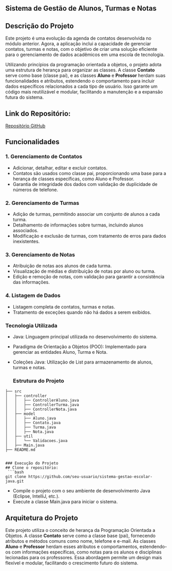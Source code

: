 ## Sistema de Gestão de Alunos, Turmas e Notas

## Descrição do Projeto

Este projeto é uma evolução da agenda de contatos desenvolvida no módulo anterior. Agora, a aplicação inclui a capacidade de gerenciar contatos, turmas e notas, com o objetivo de criar uma solução eficiente para o gerenciamento de dados acadêmicos em uma escola de tecnologia.

Utilizando princípios da programação orientada a objetos, o projeto adota uma estrutura de herança para organizar as classes. A classe **Contato** serve como base (classe pai), e as classes **Aluno** e **Professor** herdam suas funcionalidades e atributos, estendendo o comportamento para incluir dados específicos relacionados a cada tipo de usuário. Isso garante um código mais reutilizável e modular, facilitando a manutenção e a expansão futura do sistema.


## Link do Repositório:
[Repositório GitHub](https://github.com/allanaavila/escola_tech.git)

## Funcionalidades

### 1. **Gerenciamento de Contatos**
   - Adicionar, detalhar, editar e excluir contatos.
   - Contatos são usados como classe pai, proporcionando uma base para a herança de classes específicas, como Aluno e Professor.
   - Garantia de integridade dos dados com validação de duplicidade de números de telefone.

### 2. **Gerenciamento de Turmas**
   - Adição de turmas, permitindo associar um conjunto de alunos a cada turma.
   - Detalhamento de informações sobre turmas, incluindo alunos associados.
   - Modificação e exclusão de turmas, com tratamento de erros para dados inexistentes.

### 3. **Gerenciamento de Notas**
   - Atribuição de notas aos alunos de cada turma.
   - Visualização de médias e distribuição de notas por aluno ou turma.
   - Edição e remoção de notas, com validação para garantir a consistência das informações.

### 4. **Listagem de Dados**
   - Listagem completa de contatos, turmas e notas.
   - Tratamento de exceções quando não há dados a serem exibidos.


### Tecnologia Utilizada
- Java: Linguagem principal utilizada no desenvolvimento do sistema.
- Paradigma de Orientação a Objetos (POO): Implementado para gerenciar as entidades Aluno, Turma e Nota.
- Coleções Java: Utilização de List para armazenamento de alunos, turmas e notas.

  ### Estrutura do Projeto
```plaintext
├── src
│   ├── controller
│   │   ├── ControllerAluno.java
│   │   ├── ControllerTurma.java
│   │   ├── ControllerNota.java
│   ├── model
│   │   ├── Aluno.java
│   │   ├── Contato.java
│   │   ├── Turma.java
│   │   ├── Nota.java
│   ├── util
│   │   └── Validacoes.java
│   ├── Main.java
├── README.md 


### Execução do Projeto
## Clone o repositório:
 ```bash
git clone https://github.com/seu-usuario/sistema-gestao-escolar-java.git
```
   - Compile o projeto com o seu ambiente de desenvolvimento Java (Eclipse, IntelliJ, etc.).
   - Execute a classe Main.java para iniciar o sistema.


## Arquitetura do Projeto

Este projeto utiliza o conceito de herança da Programação Orientada a Objetos. A classe **Contato** serve como a classe base (pai), 
fornecendo atributos e métodos comuns como nome, telefone e e-mail. As classes **Aluno** e **Professor** herdam esses atributos e comportamentos, 
estendendo-os com informações específicas, como notas para os alunos e disciplinas lecionadas para os professores. Essa abordagem permite um design mais flexível e modular, 
facilitando o crescimento futuro do sistema.
